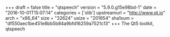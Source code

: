 +++
draft = false
title = "qtspeech"
version = "5.9.0.g15e98bd-1"
date = "2016-10-01T15:07:14"
categories = ['xlib']
upstreamurl = "http://www.qt.io"
arch = "x86_64"
size = "32624"
usize = "201654"
sha1sum = "df550aec1be451e8bb5b84a9bfd16259a7521c13"
+++
The Qt5 toolkit, qtspeech